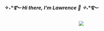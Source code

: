 ### ✧˖*°࿐  Hi there, I'm Lawrence 👋 ✧˖*°࿐

<div align="center">
 <img src="https://readme-typing-svg.herokuapp.com?color=45b787&lines=welcome+to+my+GitHub"> 
</div>
<!--
**lawrenceli7/lawrenceli7** is a ✨ _special_ ✨ repository because its `README.md` (this file) appears on your GitHub profile.

Here are some ideas to get you started:

- 🔭 I’m currently working on ...
- 🌱 I’m currently learning ...
- 👯 I’m looking to collaborate on ...
- 🤔 I’m looking for help with ...
- 💬 Ask me about ...
- 📫 How to reach me: ...
- 😄 Pronouns: ...
- ⚡ Fun fact: ...
-->
